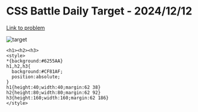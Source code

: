 # CSS Battle Daily Target - 2024/12/12

[Link to problem](https://cssbattle.dev/play/l1GOeycqE5l1dLfB6tEX)

![target](https://firebasestorage.googleapis.com/v0/b/cssbattleapp.appspot.com/o/user%2Fe6YbeBahWNPT7VpE2rE2p85byxa2%2Ftargets%2Ftarget_NY19hm6.png?alt=media)


```
<h1><h2><h3>
<style>
*{background:#6255AA}
h1,h2,h3{
  background:#CF81AF;
  position:absolute;
}
h1{height:40;width:40;margin:62 38}
h2{height:80;width:80;margin:62 92}
h3{height:160;width:160;margin:62 186}
</style>
```
